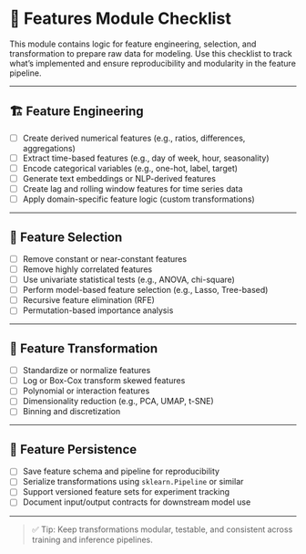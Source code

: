 # 🧠 Features Module Checklist

This module contains logic for feature engineering, selection, and transformation to prepare raw data for modeling. Use this checklist to track what’s implemented and ensure reproducibility and modularity in the feature pipeline.

---

## 🏗️ Feature Engineering

- [ ] Create derived numerical features (e.g., ratios, differences, aggregations)
- [ ] Extract time-based features (e.g., day of week, hour, seasonality)
- [ ] Encode categorical variables (e.g., one-hot, label, target)
- [ ] Generate text embeddings or NLP-derived features
- [ ] Create lag and rolling window features for time series data
- [ ] Apply domain-specific feature logic (custom transformations)

---

## 🧬 Feature Selection

- [ ] Remove constant or near-constant features
- [ ] Remove highly correlated features
- [ ] Use univariate statistical tests (e.g., ANOVA, chi-square)
- [ ] Perform model-based feature selection (e.g., Lasso, Tree-based)
- [ ] Recursive feature elimination (RFE)
- [ ] Permutation-based importance analysis

---

## 🔁 Feature Transformation

- [ ] Standardize or normalize features
- [ ] Log or Box-Cox transform skewed features
- [ ] Polynomial or interaction features
- [ ] Dimensionality reduction (e.g., PCA, UMAP, t-SNE)
- [ ] Binning and discretization

---

## 💾 Feature Persistence

- [ ] Save feature schema and pipeline for reproducibility
- [ ] Serialize transformations using `sklearn.Pipeline` or similar
- [ ] Support versioned feature sets for experiment tracking
- [ ] Document input/output contracts for downstream model use

---

> ✅ Tip: Keep transformations modular, testable, and consistent across training and inference pipelines.
